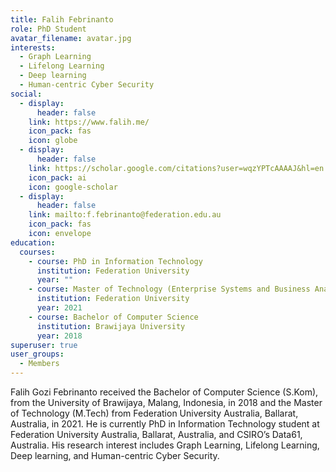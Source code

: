 ```yaml
---
title: Falih Febrinanto
role: PhD Student
avatar_filename: avatar.jpg
interests:
  - Graph Learning
  - Lifelong Learning
  - Deep learning
  - Human-centric Cyber Security
social:
  - display:
      header: false
    link: https://www.falih.me/
    icon_pack: fas
    icon: globe
  - display:
      header: false
    link: https://scholar.google.com/citations?user=wqzYPTcAAAAJ&hl=en
    icon_pack: ai
    icon: google-scholar
  - display:
      header: false
    link: mailto:f.febrinanto@federation.edu.au
    icon_pack: fas
    icon: envelope
education:
  courses:
    - course: PhD in Information Technology
      institution: Federation University
      year: ""
    - course: Master of Technology (Enterprise Systems and Business Analytics)
      institution: Federation University
      year: 2021
    - course: Bachelor of Computer Science
      institution: Brawijaya University
      year: 2018
superuser: true
user_groups:
  - Members
---
```

Falih Gozi Febrinanto received the Bachelor of Computer Science (S.Kom), from the University of Brawijaya, Malang, Indonesia, in 2018 and the Master of Technology (M.Tech) from Federation University Australia, Ballarat, Australia, in 2021. He is currently PhD in Information Technology student at Federation University Australia, Ballarat, Australia, and CSIRO’s Data61, Australia. His research interest includes Graph Learning, Lifelong Learning, Deep learning, and Human-centric Cyber Security.